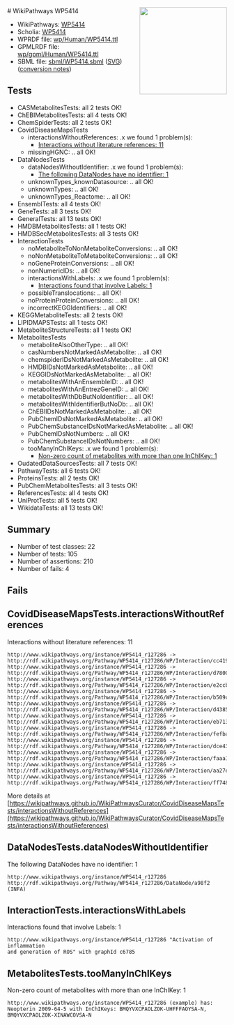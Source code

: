 <img style="float: right; width: 200px" src="../logo.png" />
# WikiPathways WP5414

* WikiPathways: [WP5414](https://identifiers.org/wikipathways:WP5414)
* Scholia: [WP5414](https://scholia.toolforge.org/wikipathways/WP5414)
* WPRDF file: [wp/Human/WP5414.ttl](../wp/Human/WP5414.ttl)
* GPMLRDF file: [wp/gpml/Human/WP5414.ttl](../wp/gpml/Human/WP5414.ttl)
* SBML file: [sbml/WP5414.sbml](../sbml/WP5414.sbml) ([SVG](../sbml/WP5414.svg)) ([conversion notes](../sbml/WP5414.txt))

## Tests
* CASMetabolitesTests: all 2 tests OK!
* ChEBIMetabolitesTests: all 4 tests OK!
* ChemSpiderTests: all 2 tests OK!
* CovidDiseaseMapsTests
    * interactionsWithoutReferences: .x we found 1 problem(s):
        * [Interactions without literature references: 11](#9701cce2)
    * missingHGNC: .. all OK!
* DataNodesTests
    * dataNodesWithoutIdentifier: .x we found 1 problem(s):
        * [The following DataNodes have no identifier: 1](#d2d32fa0)
    * unknownTypes_knownDatasource: .. all OK!
    * unknownTypes: .. all OK!
    * unknownTypes_Reactome: .. all OK!
* EnsemblTests: all 4 tests OK!
* GeneTests: all 3 tests OK!
* GeneralTests: all 13 tests OK!
* HMDBMetabolitesTests: all 1 tests OK!
* HMDBSecMetabolitesTests: all 3 tests OK!
* InteractionTests
    * noMetaboliteToNonMetaboliteConversions: .. all OK!
    * noNonMetaboliteToMetaboliteConversions: .. all OK!
    * noGeneProteinConversions: .. all OK!
    * nonNumericIDs: .. all OK!
    * interactionsWithLabels: .x we found 1 problem(s):
        * [Interactions found that involve Labels: 1](#630d2678)
    * possibleTranslocations: .. all OK!
    * noProteinProteinConversions: .. all OK!
    * incorrectKEGGIdentifiers: .. all OK!
* KEGGMetaboliteTests: all 2 tests OK!
* LIPIDMAPSTests: all 1 tests OK!
* MetaboliteStructureTests: all 1 tests OK!
* MetabolitesTests
    * metaboliteAlsoOtherType: .. all OK!
    * casNumbersNotMarkedAsMetabolite: .. all OK!
    * chemspiderIDsNotMarkedAsMetabolite: .. all OK!
    * HMDBIDsNotMarkedAsMetabolite: .. all OK!
    * KEGGIDsNotMarkedAsMetabolite: .. all OK!
    * metabolitesWithAnEnsembleID: .. all OK!
    * metabolitesWithAnEntrezGeneID: .. all OK!
    * metabolitesWithDbButNoIdentifier: .. all OK!
    * metabolitesWithIdentifierButNoDb: .. all OK!
    * ChEBIIDsNotMarkedAsMetabolite: .. all OK!
    * PubChemIDsNotMarkedAsMetabolite: .. all OK!
    * PubChemSubstanceIDsNotMarkedAsMetabolite: .. all OK!
    * PubChemIDsNotNumbers: .. all OK!
    * PubChemSubstanceIDsNotNumbers: .. all OK!
    * tooManyInChIKeys: .x we found 1 problem(s):
        * [Non-zero count of metabolites with more than one InChIKey: 1](#a4e4037e)
* OudatedDataSourcesTests: all 7 tests OK!
* PathwayTests: all 6 tests OK!
* ProteinsTests: all 2 tests OK!
* PubChemMetabolitesTests: all 3 tests OK!
* ReferencesTests: all 4 tests OK!
* UniProtTests: all 5 tests OK!
* WikidataTests: all 13 tests OK!


## Summary

* Number of test classes: 22
* Number of tests: 105
* Number of assertions: 210
* Number of fails: 4

## Fails

<a name="9701cce2" />

## CovidDiseaseMapsTests.interactionsWithoutReferences

Interactions without literature references: 11
```
http://www.wikipathways.org/instance/WP5414_r127286 -> http://rdf.wikipathways.org/Pathway/WP5414_r127286/WP/Interaction/cc419
http://www.wikipathways.org/instance/WP5414_r127286 -> http://rdf.wikipathways.org/Pathway/WP5414_r127286/WP/Interaction/d7800
http://www.wikipathways.org/instance/WP5414_r127286 -> http://rdf.wikipathways.org/Pathway/WP5414_r127286/WP/Interaction/e2ccb
http://www.wikipathways.org/instance/WP5414_r127286 -> http://rdf.wikipathways.org/Pathway/WP5414_r127286/WP/Interaction/b509c
http://www.wikipathways.org/instance/WP5414_r127286 -> http://rdf.wikipathways.org/Pathway/WP5414_r127286/WP/Interaction/d4385
http://www.wikipathways.org/instance/WP5414_r127286 -> http://rdf.wikipathways.org/Pathway/WP5414_r127286/WP/Interaction/eb713
http://www.wikipathways.org/instance/WP5414_r127286 -> http://rdf.wikipathways.org/Pathway/WP5414_r127286/WP/Interaction/fefba
http://www.wikipathways.org/instance/WP5414_r127286 -> http://rdf.wikipathways.org/Pathway/WP5414_r127286/WP/Interaction/dce43
http://www.wikipathways.org/instance/WP5414_r127286 -> http://rdf.wikipathways.org/Pathway/WP5414_r127286/WP/Interaction/faaa1
http://www.wikipathways.org/instance/WP5414_r127286 -> http://rdf.wikipathways.org/Pathway/WP5414_r127286/WP/Interaction/aa27e
http://www.wikipathways.org/instance/WP5414_r127286 -> http://rdf.wikipathways.org/Pathway/WP5414_r127286/WP/Interaction/ff748
```

More details at [https://wikipathways.github.io/WikiPathwaysCurator/CovidDiseaseMapsTests/interactionsWithoutReferences](https://wikipathways.github.io/WikiPathwaysCurator/CovidDiseaseMapsTests/interactionsWithoutReferences)

<a name="d2d32fa0" />

## DataNodesTests.dataNodesWithoutIdentifier

The following DataNodes have no identifier: 1
```
http://www.wikipathways.org/instance/WP5414_r127286 http://rdf.wikipathways.org/Pathway/WP5414_r127286/DataNode/a98f2 (INFA)
```

<a name="630d2678" />

## InteractionTests.interactionsWithLabels

Interactions found that involve Labels: 1
```
http://www.wikipathways.org/instance/WP5414_r127286 "Activation of inflammation
and generation of ROS" with graphId c6785
```

<a name="a4e4037e" />

## MetabolitesTests.tooManyInChIKeys

Non-zero count of metabolites with more than one InChIKey: 1
```
http://www.wikipathways.org/instance/WP5414_r127286 (example) has: Neopterin 2009-64-5 with InChIKeys: BMQYVXCPAOLZOK-UHFFFAOYSA-N, BMQYVXCPAOLZOK-XINAWCOVSA-N
```

